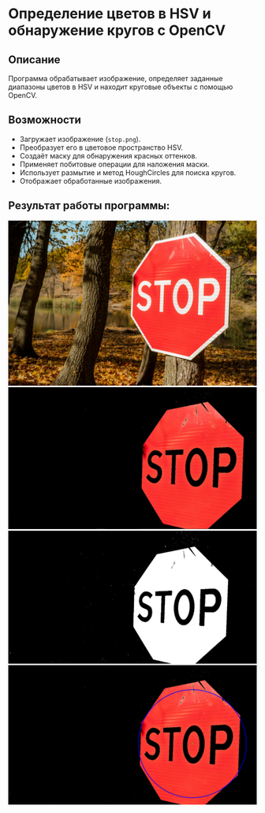 # Определение цветов в HSV и обнаружение кругов с OpenCV

## Описание
Программа обрабатывает изображение, определяет заданные диапазоны цветов в HSV и находит круговые объекты с помощью OpenCV.

## Возможности
- Загружает изображение (`stop.png`).
- Преобразует его в цветовое пространство HSV.
- Создаёт маску для обнаружения красных оттенков.
- Применяет побитовые операции для наложения маски.
- Использует размытие и метод HoughCircles для поиска кругов.
- Отображает обработанные изображения.

## Результат работы программы:
![alt text](stop.png)
![alt text](image-1.png)
![alt text](image-2.png)
![alt text](image.png)